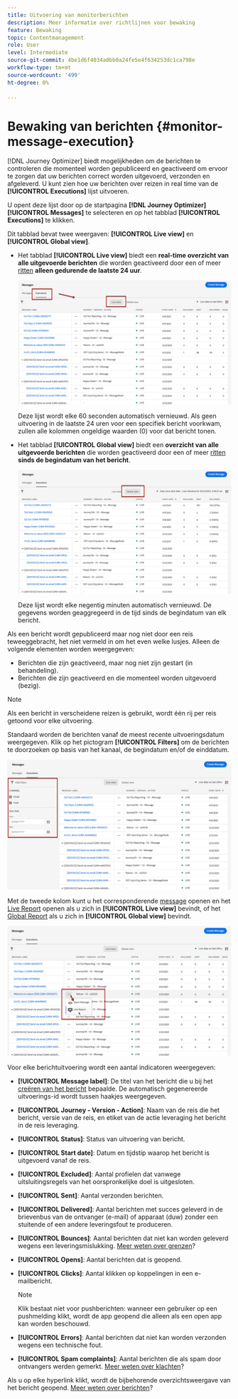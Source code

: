 ```yaml
---
title: Uitvoering van monitorberichten
description: Meer informatie over richtlijnen voor bewaking
feature: Bewaking
topic: Contentmanagement
role: User
level: Intermediate
source-git-commit: 4be1d6f4034a0bb0a24fe5e4f634253dc1ca798e
workflow-type: tm+mt
source-wordcount: '499'
ht-degree: 0%

---
```


# Bewaking van berichten {#monitor-message-execution}

[!DNL Journey Optimizer] biedt mogelijkheden om de berichten te controleren die momenteel worden gepubliceerd en geactiveerd om ervoor te zorgen dat uw berichten correct worden uitgevoerd, verzonden en afgeleverd. U kunt zien hoe uw berichten over reizen <!--and APIs--> in real time van de **[!UICONTROL Executions]** lijst uitvoeren.

U opent deze lijst door op de startpagina **[!DNL Journey Optimizer]** **[!UICONTROL Messages]** te selecteren en op het tabblad **[!UICONTROL Executions]** te klikken.

Dit tabblad bevat twee weergaven: **[!UICONTROL Live view]** en **[!UICONTROL Global view]**.

* Het tabblad **[!UICONTROL Live view]** biedt een **real-time overzicht van alle uitgevoerde berichten** die worden geactiveerd door een of meer [ritten](building-journeys/journey.md) **alleen gedurende de laatste 24 uur**.

   ![](assets/message-execution-tab-live.png)

   Deze lijst wordt elke 60 seconden automatisch vernieuwd. Als geen uitvoering in de laatste 24 uren voor een specifiek bericht voorkwam, zullen alle kolommen ongeldige waarden (0) voor dat bericht tonen.

* Het tabblad **[!UICONTROL Global view]** biedt een **overzicht van alle uitgevoerde berichten** die worden geactiveerd door een of meer [ritten](building-journeys/journey.md) **sinds de begindatum van het bericht**.

   ![](assets/message-execution-tab-global.png)

   Deze lijst wordt elke negentig minuten automatisch vernieuwd. De gegevens worden geaggregeerd in de tijd sinds de begindatum van elk bericht.

Als een bericht wordt gepubliceerd maar nog niet door een reis teweeggebracht, het niet vermeld in om het even welke lusjes. Alleen de volgende elementen worden weergegeven:
* Berichten die zijn geactiveerd, maar nog niet zijn gestart (in behandeling).
* Berichten die zijn geactiveerd en die momenteel worden uitgevoerd (bezig).

<!--For multichannel messages, one row per channel is displayed for each message. STILL VALID? looks like NOT-->

>[!NOTE]
>
>Als een bericht in verscheidene reizen is gebruikt, wordt één rij per reis getoond voor elke uitvoering.

<!--![](assets/message-execution-multichannel.png)-->

<!--If a message has been used in several journeys, the **[!UICONTROL Source]** column displays **[!UICONTROL Multiple]**.-->

Standaard worden de berichten vanaf de meest recente uitvoeringsdatum weergegeven. Klik op het pictogram **[!UICONTROL Filters]** om de berichten te doorzoeken op basis van het kanaal, de begindatum en/of de einddatum.

![](assets/message-execution-tab-filters.png)

Met de tweede kolom <!--**[!UICONTROL Quick action]**-->kunt u het corresponderende [message](create-message.md) openen en het [Live Report](reports/live-report.md) openen als u zich in **[!UICONTROL Live view]** bevindt, of het [Global Report](reports/global-report.md) als u zich in **[!UICONTROL Global view]** bevindt.

![](assets/message-execution-open-live-report.png)

Voor elke berichtuitvoering wordt een aantal indicatoren weergegeven:

* **[!UICONTROL Message label]**: De titel van het bericht die u bij het  [creëren van het bericht](create-message.md) bepaalde. De automatisch gegenereerde uitvoerings-id wordt tussen haakjes weergegeven.

   <!--**[!UICONTROL Execution ID]**: Automatically generated identifier.
  **[!UICONTROL Source]**: Name of the journey leveraging that message.-->

* **[!UICONTROL Journey - Version - Action]**: Naam van de reis die het bericht, versie van de reis, en etiket van de actie leveraging het bericht in de reis leveraging.

* **[!UICONTROL Status]**: Status van uitvoering van bericht.  <!--List all the possible statuses? For now only Live status? The user cannot stop or cancel the execution. TBC by Fred-->

* **[!UICONTROL Start date]**: Datum en tijdstip waarop het bericht is uitgevoerd vanaf de reis.

   <!--Targeted: Number of targeted profiles for each message execution. To come?-->

* **[!UICONTROL Excluded]**: Aantal profielen dat vanwege uitsluitingsregels van het oorspronkelijke doel is uitgesloten.

* **[!UICONTROL Sent]**: Aantal verzonden berichten.

* **[!UICONTROL Delivered]**: Aantal berichten met succes geleverd in de brievenbus van de ontvanger (e-mail) of apparaat (duw) zonder een stuitende of een andere leveringsfout te produceren.

* **[!UICONTROL Bounces]**: Aantal berichten dat niet kan worden geleverd wegens een leveringsmislukking. [Meer weten over grenzen](suppression-list.md)?

* **[!UICONTROL Opens]**: Aantal berichten dat is geopend.

* **[!UICONTROL Clicks]**: Aantal klikken op koppelingen in een e-mailbericht.

   >[!NOTE]
   >
   >Klik bestaat niet voor pushberichten: wanneer een gebruiker op een pushmelding klikt, wordt de app geopend die alleen als een open app kan worden beschouwd.

* **[!UICONTROL Errors]**: Aantal berichten dat niet kan worden verzonden wegens een technische fout.

* **[!UICONTROL Spam complaints]**: Aantal berichten die als spam door ontvangers werden gemerkt. [Meer weten over klachten](https://experienceleague.adobe.com/docs/deliverability-learn/deliverability-best-practice-guide/metrics-for-deliverability/complaints.html#metrics-for-deliverability)?

Als u op elke hyperlink klikt, wordt de bijbehorende overzichtsweergave van het bericht geopend. [Meer weten over berichten](create-message.md)?
